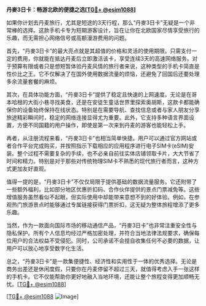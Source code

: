 **丹麥3日卡：畅游北欧的便捷之选[[TG💪+ @esim1088](https://t.me/s/esim1088)]**

如果你计划去丹麦旅行，尤其是短途的3天行程，那么“丹麥3日卡”无疑是一个非常棒的选择。这款手机卡专为短期游客设计，旨在让你在北欧国家尽情享受旅行的乐趣，而无需担心网络信号或高额漫游费用的问题。

首先，“丹麥3日卡”的最大亮点就是其超值的价格和灵活的使用期限。只需支付一定的费用，你就能在抵达丹麦后立即激活该卡，享受连续3天的高速网络服务。对于预算有限或者只是想短暂体验丹麦风情的旅行者来说，这种类型的手机卡简直是性价比之王。它不仅解决了在国外使用数据流量的烦恼，还避免了回国后还要处理多余流量套餐的麻烦。

其次，在具体功能方面，“丹麥3日卡”提供了稳定且快速的上网速度。无论是在哥本哈根的大街小巷寻找美食，还是在安徒生童话世界里探索奥胡斯，这款卡都能确保你的设备始终保持在线状态。特别是在需要导航、查找信息或者与家人朋友分享旅途精彩瞬间时，稳定的网络连接显得尤为重要。此外，它支持多种语言界面设置，方便不同国籍的用户操作，即使是第一次来到丹麦的游客也能轻松上手。

再者，从注册流程来看，“丹麥3日卡”也相当简单快捷。用户可以通过官方网站或者合作平台完成购买，并按照指示下载相应的应用程序进行电子SIM卡(eSIM)安装。整个过程不需要复杂的手续，也不必亲自前往实体店铺领取卡片，大大节省了时间和精力。特别是对于那些对传统物理SIM卡不熟悉的现代旅行者而言，这种方式更加友好直观。

值得一提的是，“丹麥3日卡”不仅仅局限于提供基础的数据流量服务。它还附带了一些额外福利，比如部分地区优惠折扣码、合作伙伴提供的景点门票减免等。这些增值服务虽然看似不起眼，但实际使用中却能带来意想不到的好体验。例如，在参观热门旅游景点时能够通过专属链接获得门票折扣，这无疑为整体旅程增添了更多乐趣。

当然，作为一款面向国际市场的移动通信产品，“丹麥3日卡”也非常注重安全性与隐私保护。所有个人信息均经过严格加密处理，并符合当地法律法规要求，确保每位用户的合法权益不受侵犯。同时，公司承诺不会擅自收集任何不必要的数据，让用户可以放心地享受数字化生活。

总之，“丹麥3日卡”是一款集便捷性、经济性和实用性于一体的优秀选择。无论是商务出差还是休闲度假，只要你在丹麦停留不超过三天，就值得考虑入手一张这样的手机卡。它不仅能帮助你更好地融入当地环境，还能让整个旅程变得更加顺畅无忧。[[TG💪+ @esim1088](https://t.me/s/esim1088)]

[[TG💪+ @esim1088](https://t.me/s/esim1088) ![Image](https://i.postimg.cc/4NQfJmqS/Snipaste-2025-05-13-00-14-12.png)]